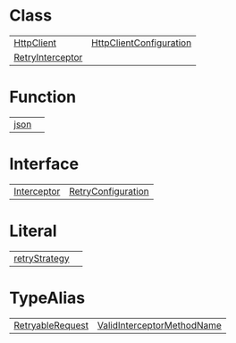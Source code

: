 # Class



|                                                                               |                                                                                                     |
| ----------------------------------------------------------------------------- | --------------------------------------------------------------------------------------------------- |
| [HttpClient](/fetch-client/class/http-client/httpclient.md)                   | [HttpClientConfiguration](/fetch-client/class/http-client-configuration/httpclientconfiguration.md) |
| [RetryInterceptor](/fetch-client/class/retry-interceptor/retryinterceptor.md) |                                                                                                     |



# Function



|                                             |     |
| ------------------------------------------- | --- |
| [json](/fetch-client/function/util/json.md) |     |



# Interface



|                                                                  |                                                                                |
| ---------------------------------------------------------------- | ------------------------------------------------------------------------------ |
| [Interceptor](/fetch-client/interface/interfaces/interceptor.md) | [RetryConfiguration](/fetch-client/interface/interfaces/retryconfiguration.md) |



# Literal



|                                                                           |     |
| ------------------------------------------------------------------------- | --- |
| [retryStrategy](/fetch-client/literal/retry-interceptor/retrystrategy.md) |     |



# TypeAlias



|                                                                            |                                                                                                |
| -------------------------------------------------------------------------- | ---------------------------------------------------------------------------------------------- |
| [RetryableRequest](/fetch-client/typealias/interfaces/retryablerequest.md) | [ValidInterceptorMethodName](/fetch-client/typealias/interfaces/validinterceptormethodname.md) |



